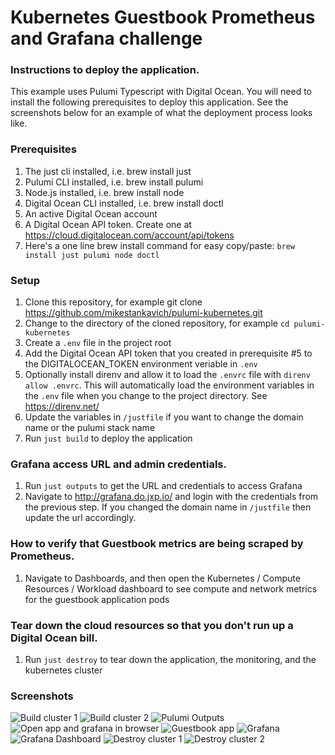 # Kubernetes Guestbook Prometheus and Grafana challenge

### Instructions to deploy the application.
This example uses Pulumi Typescript with Digital Ocean. You will need to install the following prerequisites 
to deploy this application. See the screenshots below for an example of what the deployment process looks like.

### Prerequisites
1. The just cli installed, i.e. brew install just
1. Pulumi CLI installed, i.e. brew install pulumi
1. Node.js installed, i.e. brew install node
1. Digital Ocean CLI installed, i.e. brew install doctl
1. An active Digital Ocean account
1. A Digital Ocean API token. Create one at https://cloud.digitalocean.com/account/api/tokens
1. Here's a one line brew install command for easy copy/paste: `brew install just pulumi node doctl`

### Setup
1. Clone this repository, for example git clone https://github.com/mikestankavich/pulumi-kubernetes.git
1. Change to the directory of the cloned repository, for example `cd pulumi-kubernetes`
1. Create a `.env` file in the project root
1. Add the Digital Ocean API token that you created in prerequisite #5 to the DIGITALOCEAN_TOKEN environment veriable in `.env`
1. Optionally install direnv and allow it to load the `.envrc` file with `direnv allow .envrc`. This will automatically 
load the environment variables in the `.env` file when you change to the project directory. See https://direnv.net/
2. Update the variables in `/justfile` if you want to change the domain name or the pulumi stack name 
1. Run `just build` to deploy the application

### Grafana access URL and admin credentials.
1. Run `just outputs` to get the URL and credentials to access Grafana
1. Navigate to http://grafana.do.jxp.io/ and login with the credentials from the previous step. If you changed the domain name in `/justfile` then update the url accordingly.

### How to verify that Guestbook metrics are being scraped by Prometheus.
1. Navigate to Dashboards, and then open the Kubernetes / Compute Resources / Workload dashboard to see compute
   and network metrics for the guestbook application pods

### Tear down the cloud resources so that you don't run up a Digital Ocean bill.
1. Run `just destroy` to tear down the application, the monitoring, and the kubernetes cluster

### Screenshots
![Build cluster 1](screenshots/create-1.png)
![Build cluster 2](screenshots/create-2.png)
![Pulumi Outputs](screenshots/outputs.png)
![Open app and grafana in browser](screenshots/open.png)
![Guestbook app](screenshots/guestbook.png)
![Grafana](screenshots/grafana.png)
![Grafana Dashboard](screenshots/grafana-dashboard.png)
![Destroy cluster 1](screenshots/destroy-1.png)
![Destroy cluster 2](screenshots/destroy-2.png)
